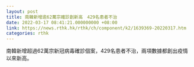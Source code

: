 ```yaml
---
layout: post
title: 南韓新增逾62萬宗確診創新高　429名患者不治
date: 2022-03-17 08:41:21.000000000 +08:00
link: https://news.rthk.hk/rthk/ch/component/k2/1639369-20220317.htm
categories: rthk
---
```


南韓新增超過62萬宗新冠病毒確診個案，429名患者不治，兩項數據都創出疫情以來新高。
